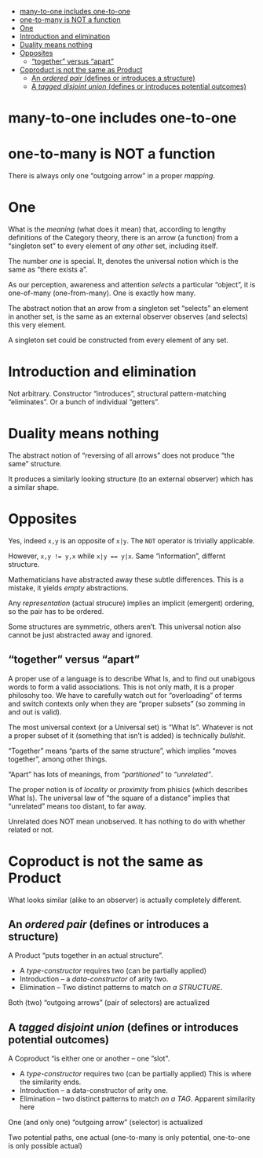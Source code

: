 - [many-to-one includes one-to-one](#org62b2081)
- [one-to-many is NOT a function](#orgc6ef128)
- [One](#org65ad791)
- [Introduction and elimination](#org318e617)
- [Duality means nothing](#org23fb4a0)
- [Opposites](#org5b513b5)
  - [&ldquo;together&rdquo; versus &ldquo;apart&rdquo;](#org8d38f5c)
- [Coproduct is not the same as Product](#orgbe9e533)
  - [An *ordered pair* (defines or introduces a structure)](#orge40571b)
  - [A *tagged disjoint union* (defines or introduces potential outcomes)](#orgc8ecee9)



<a id="org62b2081"></a>

# many-to-one includes one-to-one


<a id="orgc6ef128"></a>

# one-to-many is NOT a function

There is always only one &ldquo;outgoing arrow&rdquo; in a proper *mapping*.


<a id="org65ad791"></a>

# One

What is the *meaning* (what does it mean) that, according to lengthy definitions of the Category theory, there is an arrow (a function) from a &ldquo;singleton set&rdquo; to every element of *any other* set, including itself.

The number *one* is special. It, denotes the universal notion which is the same as &ldquo;there exists a&rdquo;.

As our perception, awareness and attention *selects* a particular &ldquo;object&rdquo;, it is one-of-many (one-from-many). One is exactly how many.

The abstract notion that an arow from a singleton set &ldquo;selects&rdquo; an element in another set, is the same as an external observer observes (and selects) this very element.

A singleton set could be constructed from every element of any set.


<a id="org318e617"></a>

# Introduction and elimination

Not arbitrary. Constructor &ldquo;introduces&rdquo;, structural pattern-matching &ldquo;eliminates&rdquo;. Or a bunch of individual &ldquo;getters&rdquo;.


<a id="org23fb4a0"></a>

# Duality means nothing

The abstract notion of &ldquo;reversing of all arrows&rdquo; does not produce &ldquo;the same&rdquo; structure.

It produces a similarly looking structure (to an external observer) which has a similar shape.


<a id="org5b513b5"></a>

# Opposites

Yes, indeed `x,y` is an opposite of `x|y`. The `NOT` operator is trivially applicable.

However, `x,y != y,x` while `x|y == y|x`. Same &ldquo;information&rdquo;, differnt structure.

Mathematicians have abstracted away these subtle differences. This is a mistake, it yields *empty* abstractions.

Any *representation* (actual strucure) implies an implicit (emergent) ordering, so the pair has to be ordered.

Some structures are symmetric, others aren&rsquo;t. This universal notion also cannot be just abstracted away and ignored.


<a id="org8d38f5c"></a>

## &ldquo;together&rdquo; versus &ldquo;apart&rdquo;

A proper use of a language is to describe What Is, and to find out unabigous words to form a valid associations. This is not only math, it is a proper philosohy too. We have to carefully watch out for &ldquo;overloading&rdquo; of terms and switch contexts only when they are &ldquo;proper subsets&rdquo; (so zomming in and out is valid).

The most universal context (or a Universal set) is &ldquo;What Is&rdquo;. Whatever is not a proper subset of it (something that isn&rsquo;t is added) is technically *bullshit*.

&ldquo;Together&rdquo; means &ldquo;parts of the same structure&rdquo;, which implies &ldquo;moves together&rdquo;, among other things.

&ldquo;Apart&rdquo; has lots of meanings, from *&ldquo;partitioned&rdquo;* to *&ldquo;unrelated&rdquo;*.

The proper notion is of *locality* or *proximity* from phisics (which describes What Is). The universal law of &ldquo;the square of a distance&rdquo; implies that &ldquo;unrelated&rdquo; means too distant, to far away.

Unrelated does NOT mean unobserved. It has nothing to do with whether related or not.


<a id="orgbe9e533"></a>

# Coproduct is not the same as Product

What looks similar (alike to an observer) is actually completely different.


<a id="orge40571b"></a>

## An *ordered pair* (defines or introduces a structure)

A Product &ldquo;puts together in an actual structure&rdquo;.

-   A *type-constructor* requires two (can be partially applied)
-   Introduction &#x2013; a *data-constructor* of arity two.
-   Elimination &#x2013; Two distinct patterns to match *on a STRUCTURE*.

Both (two) &ldquo;outgoing arrows&rdquo; (pair of selectors) are actualized


<a id="orgc8ecee9"></a>

## A *tagged disjoint union* (defines or introduces potential outcomes)

A Coproduct &ldquo;is either one or another &#x2013; one &rdquo;slot".

-   A *type-constructor* requires two (can be partially applied) This is where the similarity ends.
-   Introduction &#x2013; a data-constructor of arity one.
-   Elimination &#x2013; two distinct patterns to match *on a TAG*. Apparent similarity here

One (and only one) &ldquo;outgoing arrow&rdquo; (selector) is actualized

Two potential paths, one actual (one-to-many is only potential, one-to-one is only possible actual)
